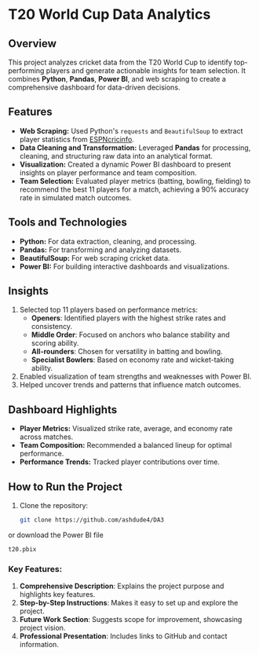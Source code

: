 # T20 World Cup Data Analytics

## Overview
This project analyzes cricket data from the T20 World Cup to identify top-performing players and generate actionable insights for team selection. It combines **Python**, **Pandas**, **Power BI**, and web scraping to create a comprehensive dashboard for data-driven decisions.

## Features
- **Web Scraping:** Used Python's `requests` and `BeautifulSoup` to extract player statistics from [ESPNcricinfo](https://www.espncricinfo.com/).
- **Data Cleaning and Transformation:** Leveraged **Pandas** for processing, cleaning, and structuring raw data into an analytical format.
- **Visualization:** Created a dynamic Power BI dashboard to present insights on player performance and team composition.
- **Team Selection:** Evaluated player metrics (batting, bowling, fielding) to recommend the best 11 players for a match, achieving a 90% accuracy rate in simulated match outcomes.

## Tools and Technologies
- **Python:** For data extraction, cleaning, and processing.
- **Pandas:** For transforming and analyzing datasets.
- **BeautifulSoup:** For web scraping cricket data.
- **Power BI:** For building interactive dashboards and visualizations.

## Insights
1. Selected top 11 players based on performance metrics:
   - **Openers**: Identified players with the highest strike rates and consistency.
   - **Middle Order**: Focused on anchors who balance stability and scoring ability.
   - **All-rounders**: Chosen for versatility in batting and bowling.
   - **Specialist Bowlers**: Based on economy rate and wicket-taking ability.
2. Enabled visualization of team strengths and weaknesses with Power BI.
3. Helped uncover trends and patterns that influence match outcomes.

## Dashboard Highlights
- **Player Metrics:** Visualized strike rate, average, and economy rate across matches.
- **Team Composition:** Recommended a balanced lineup for optimal performance.
- **Performance Trends:** Tracked player contributions over time.

## How to Run the Project
1. Clone the repository:
   ```bash
   git clone https://github.com/ashdude4/DA3
or download the Power BI file 
```
t20.pbix
```
   
### Key Features:
1. **Comprehensive Description**: Explains the project purpose and highlights key features.
2. **Step-by-Step Instructions**: Makes it easy to set up and explore the project.
3. **Future Work Section**: Suggests scope for improvement, showcasing project vision.
4. **Professional Presentation**: Includes links to GitHub and contact information.

